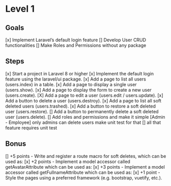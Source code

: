 # Level 1

## Goals

[x] Implement Laravel’s default login feature
[] Develop User CRUD functionalities
[] Make Roles and Permissions without any package

## Steps

[x] Start a project in Laravel 8 or higher
[x] Implement the default login feature using the laravel/ui package.
[x] Add a page to list all users (users.index) in a table.
[x] Add a page to display a single user (users.show).
[x] Add a page to display the form to create a new user (users.create).
[X] Add a page to edit a user (users.edit / users.update).
[x] Add a button to delete a user (users.destroy).
[x] Add a page to list all soft deleted users (users.trashed).
[x] Add a button to restore a soft deleted user (users.restore).
[] Add a button to permanently delete a soft deleted user (users.delete).
[] Add roles and permissions and make it simple [Admin - Employee] only admins can delete users make unit test for that
[] all that feature requires unit test

## Bonus

[] +5 points - Write and register a route macro for soft deletes, which can be used as:
[x] +2 points - Implement a model accessor called getAvatarAttribute which can be used as:
[x] +3 points - Implement a model accessor called getFullnameAttribute which can be used as:
[x] +1 point - Style the pages using a preferred framework (e.g. bootstrap, vuetify, etc.).
